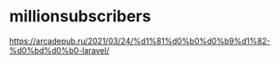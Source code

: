 # millionsubscribers
https://arcadepub.ru/2021/03/24/%d1%81%d0%b0%d0%b9%d1%82-%d0%bd%d0%b0-laravel/
